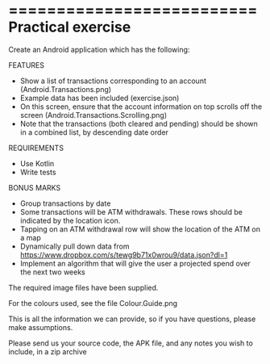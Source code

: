 ==========================
Practical exercise
==========================

Create an Android application which has the following:


FEATURES
* Show a list of transactions corresponding to an account (Android.Transactions.png)
* Example data has been included (exercise.json)
* On this screen, ensure that the account information on top scrolls off the screen (Android.Transactions.Scrolling.png)
* Note that the transactions (both cleared and pending) should be shown in a combined list, by descending date order


REQUIREMENTS
* Use Kotlin
* Write tests


BONUS MARKS
* Group transactions by date
* Some transactions will be ATM withdrawals. These rows should be indicated by the location icon.
* Tapping on an ATM withdrawal row will show the location of the ATM on a map
* Dynamically pull down data from https://www.dropbox.com/s/tewg9b71x0wrou9/data.json?dl=1
* Implement an algorithm that will give the user a projected spend over the next two weeks


The required image files have been supplied.

For the colours used, see the file Colour.Guide.png

This is all the information we can provide, so if you have questions, please make assumptions.

Please send us your source code, the APK file, and any notes you wish to include, in a zip archive
